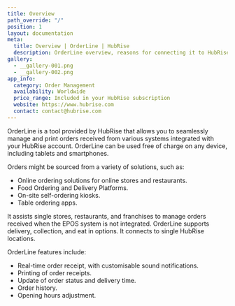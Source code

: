 ```yaml
---
title: Overview
path_override: "/"
position: 1
layout: documentation
meta:
  title: Overview | OrderLine | HubRise
  description: OrderLine overview, reasons for connecting it to HubRise and summary of integrated features. Synchronise data between your EPOS and your apps.
gallery:
  - __gallery-001.png
  - __gallery-002.png
app_info:
  category: Order Management
  availability: Worldwide
  price_range: Included in your HubRise subscription
  website: https://www.hubrise.com
  contact: contact@hubrise.com
---
```


OrderLine is a tool provided by HubRise that allows you to seamlessly manage and print orders received from various systems integrated with your HubRise account. OrderLine can be used free of charge on any device, including tablets and smartphones.

Orders might be sourced from a variety of solutions, such as:

- Online ordering solutions for online stores and restaurants.
- Food Ordering and Delivery Platforms.
- On-site self-ordering kiosks.
- Table ordering apps.

It assists single stores, restaurants, and franchises to manage orders received when the EPOS system is not integrated. OrderLine supports delivery, collection, and eat in options. It connects to single HubRise locations.

OrderLine features include:

- Real-time order receipt, with customisable sound notifications.
- Printing of order receipts.
- Update of order status and delivery time.
- Order history.
- Opening hours adjustment.
